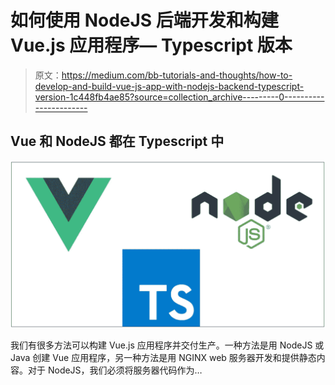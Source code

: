 # 如何使用 NodeJS 后端开发和构建 Vue.js 应用程序— Typescript 版本

> 原文：<https://medium.com/bb-tutorials-and-thoughts/how-to-develop-and-build-vue-js-app-with-nodejs-backend-typescript-version-1c448fb4ae85?source=collection_archive---------0----------------------->

## Vue 和 NodeJS 都在 Typescript 中

![](img/f413cdc99a5e8a799777169a9057c4f0.png)

我们有很多方法可以构建 Vue.js 应用程序并交付生产。一种方法是用 NodeJS 或 Java 创建 Vue 应用程序，另一种方法是用 NGINX web 服务器开发和提供静态内容。对于 NodeJS，我们必须将服务器代码作为…